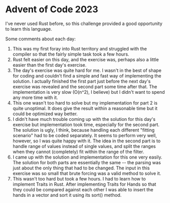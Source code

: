 # Advent of Code 2023

<p>I've never used Rust before, so this challenge provided a good opportunity to learn this language.</p>

<p>Some comments about each day:

1. This was my first foray into Rust territory and struggled with the compiler so that the fairly simple task took a few hours.
2. Rust felt easier on this day, and the exercise was, perhaps also a little easier than the first day's exercise.
3. The day's exercise was quite hard for me. I wasn't in the best of shape for coding and couldn't find a simple and fast way of implementing the solution. I actually finished the first part just before the next day's exercise was revealed and the second part some time after that. The implementation is very slow (O(n^2), I believe) but I didn't want to spend any more time with it.
4. This one wasn't too hard to solve but my implementation for part 2 is quite unoptimal. It does give the result within a reasonable time but it could be optimized way better.
5. I didn't have much trouble coming up with the solution for this day's exercise but implementation took time, especially for the second part. The solution is ugly, I think, because handling each different "fitting scenario" had to be coded separately. It seems to perform very well, however, so I was quite happy with it. The idea in the second part is to handle range of values instead of single values, and split the ranges when they cannot (completely) fit within the range of the filter.
6. I came up with the solution and implementation for this one very easily. The solution for both parts are essentially the same -- the parsing was just about the only thing that had to be changed. The input in this exercise was so small that brute forcing was a valid method to solve it.
7. This wasn't too hard but took a few hours. I had to learn how to implement Traits in Rust. After implementing Traits for Hands so that they could be compared against each other I was able to insert the hands in a vector and sort it using its sort() method.
</p>

